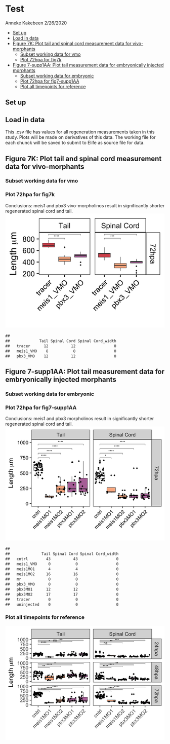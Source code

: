 Test
================
Anneke Kakebeen
2/26/2020

-   [Set up](#set-up)
-   [Load in data](#load-in-data)
-   [Figure 7K: Plot tail and spinal cord measurement data for vivo-morphants](#figure-7k-plot-tail-and-spinal-cord-measurement-data-for-vivo-morphants)
    -   [Subset working data for vmo](#subset-working-data-for-vmo)
    -   [Plot 72hpa for fig7k](#plot-72hpa-for-fig7k)
-   [Figure 7-supp1AA: Plot tail measurement data for embryonically injected morphants](#figure-7-supp1aa-plot-tail-measurement-data-for-embryonically-injected-morphants)
    -   [Subset working data for embryonic](#subset-working-data-for-embryonic)
    -   [Plot 72hpa for fig7-supp1AA](#plot-72hpa-for-fig7-supp1aa)
    -   [Plot all timepoints for reference](#plot-all-timepoints-for-reference)

Set up
------

Load in data
------------

This .csv file has values for all regeneration measurements taken in this study. Plots will be made on derivatives of this data. The working file for each chunck will be saved to submit to Elife as source file for data.

Figure 7K: Plot tail and spinal cord measurement data for vivo-morphants
------------------------------------------------------------------------

### Subset working data for vmo

### Plot 72hpa for fig7k

Conclusions: meis1 and pbx3 vivo-morpholinos result in significantly shorter regenerated spinal cord and tail. ![](README_files/figure-markdown_github/Figure%207k%20plot-1.png)

    ##            
    ##             Tail Spinal Cord Spinal Cord_width
    ##   tracer      12          12                 0
    ##   meis1_VMO    8           8                 0
    ##   pbx3_VMO    12          12                 0

Figure 7-supp1AA: Plot tail measurement data for embryonically injected morphants
---------------------------------------------------------------------------------

### Subset working data for embryonic

### Plot 72hpa for fig7-supp1AA

Conclusions: meis1 and pbx3 morpholinos result in significantly shorter regenerated spinal cord and tail. ![](README_files/figure-markdown_github/fig7-supp1AA%20plot-1.png)

    ##             
    ##              Tail Spinal Cord Spinal Cord_width
    ##   cntrl        43          43                 0
    ##   meis1_VMO     0           0                 0
    ##   meis1MO1      4           4                 0
    ##   meis1MO2     16          16                 0
    ##   mr            0           0                 0
    ##   pbx3_VMO      0           0                 0
    ##   pbx3MO1      12          12                 0
    ##   pbx3MO2      17          17                 0
    ##   tracer        0           0                 0
    ##   uninjected    0           0                 0

### Plot all timepoints for reference

![](README_files/figure-markdown_github/all%20timepoints%20plot-1.png)
